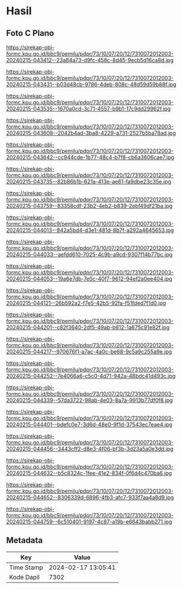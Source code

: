 # Hasil

## Foto C Plano

https://sirekap-obj-formc.kpu.go.id/bbc9/pemilu/pdpr/73/10/07/20/12/7310072012003-20240215-043412--23a84a73-d9fc-458c-8d45-9ecb5d16ca8d.jpg

https://sirekap-obj-formc.kpu.go.id/bbc9/pemilu/pdpr/73/10/07/20/12/7310072012003-20240215-043431--b03d48cb-9786-4deb-808c-48d59d59b88f.jpg

https://sirekap-obj-formc.kpu.go.id/bbc9/pemilu/pdpr/73/10/07/20/12/7310072012003-20240215-043535--1670a0cd-3c71-4557-b9b1-17c9dd29962f.jpg

https://sirekap-obj-formc.kpu.go.id/bbc9/pemilu/pdpr/73/10/07/20/12/7310072012003-20240215-043608--2042b4ad-3ba8-4229-a731-2527b5ba78ad.jpg

https://sirekap-obj-formc.kpu.go.id/bbc9/pemilu/pdpr/73/10/07/20/12/7310072012003-20240215-043642--cc944cde-1b77-48c4-b7f8-cb6a3606cae7.jpg

https://sirekap-obj-formc.kpu.go.id/bbc9/pemilu/pdpr/73/10/07/20/12/7310072012003-20240215-043735--82b86b1b-621a-413e-ae61-fa9dbe23c35e.jpg

https://sirekap-obj-formc.kpu.go.id/bbc9/pemilu/pdpr/73/10/07/20/12/7310072012003-20240215-043759--83358cdf-23b2-4eb2-b839-2ebf49df21ba.jpg

https://sirekap-obj-formc.kpu.go.id/bbc9/pemilu/pdpr/73/10/07/20/12/7310072012003-20240215-044013--842a5bd4-d3e1-481d-8b7f-a292a4645653.jpg

https://sirekap-obj-formc.kpu.go.id/bbc9/pemilu/pdpr/73/10/07/20/12/7310072012003-20240215-044033--aefdd610-7025-4c9b-a9cd-9307f14b77bc.jpg

https://sirekap-obj-formc.kpu.go.id/bbc9/pemilu/pdpr/73/10/07/20/12/7310072012003-20240215-044053--19a6e7db-7e5c-40f7-9612-94ef2a0ee404.jpg

https://sirekap-obj-formc.kpu.go.id/bbc9/pemilu/pdpr/73/10/07/20/12/7310072012003-20240215-044121--26b592a2-f7e5-42b5-92fa-f51fded7f1d0.jpg

https://sirekap-obj-formc.kpu.go.id/bbc9/pemilu/pdpr/73/10/07/20/12/7310072012003-20240215-044201--c82f3640-2df5-49ab-b612-1a675c91e82f.jpg

https://sirekap-obj-formc.kpu.go.id/bbc9/pemilu/pdpr/73/10/07/20/12/7310072012003-20240215-044217--970676f1-a7ac-4a0c-be68-9c5a9c255a9e.jpg

https://sirekap-obj-formc.kpu.go.id/bbc9/pemilu/pdpr/73/10/07/20/12/7310072012003-20240215-044252--7e4066a6-c5c0-4d71-942a-48bdc41d493c.jpg

https://sirekap-obj-formc.kpu.go.id/bbc9/pemilu/pdpr/73/10/07/20/12/7310072012003-20240215-044339--57da3722-98ab-4e03-8a7a-9913b77df0f8.jpg

https://sirekap-obj-formc.kpu.go.id/bbc9/pemilu/pdpr/73/10/07/20/12/7310072012003-20240215-044401--bdefc0e7-3d6d-48e0-9f1d-37543ec7eae4.jpg

https://sirekap-obj-formc.kpu.go.id/bbc9/pemilu/pdpr/73/10/07/20/12/7310072012003-20240215-044456--3443cff2-d8e3-4f06-bf3b-3d23a5a0e3dd.jpg

https://sirekap-obj-formc.kpu.go.id/bbc9/pemilu/pdpr/73/10/07/20/12/7310072012003-20240215-044632--b5c8324c-1fee-41e2-834f-0f6d4c470ba6.jpg

https://sirekap-obj-formc.kpu.go.id/bbc9/pemilu/pdpr/73/10/07/20/12/7310072012003-20240215-044652--8306339d-6896-4fb3-afc7-933f7aa4a8d9.jpg

https://sirekap-obj-formc.kpu.go.id/bbc9/pemilu/pdpr/73/10/07/20/12/7310072012003-20240215-044759--6c510401-9197-4c87-a19b-e6643babb271.jpg


## Metadata

| Key        | Value               |
| ---------- | ------------------- |
| Time Stamp | 2024-02-17 13:05:41 |
| Kode Dapil | 7302                |



